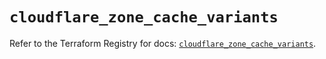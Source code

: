 # `cloudflare_zone_cache_variants`

Refer to the Terraform Registry for docs: [`cloudflare_zone_cache_variants`](https://registry.terraform.io/providers/cloudflare/cloudflare/5.8.4/docs/resources/zone_cache_variants).
